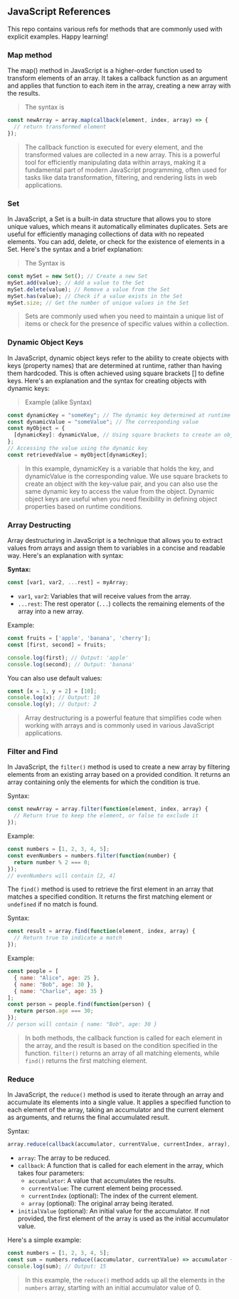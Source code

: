 ## JavaScript References

This repo contains various refs for methods that are commonly used with explicit examples. Happy learning! 

### Map method
The map() method in JavaScript is a higher-order function used to transform elements of an array. 
It takes a callback function as an argument and applies that function to each item in the array, creating a new array with the results.

> The syntax is
```javascript
const newArray = array.map(callback(element, index, array) => {
  // return transformed element
});
```
> The callback function is executed for every element, and the transformed values are collected in a new array.
  This is a powerful tool for efficiently manipulating data within arrays, making it a fundamental part of modern JavaScript programming, 
  often used for tasks like data transformation, filtering, and rendering lists in web applications.


### Set
In JavaScript, a Set is a built-in data structure that allows you to store unique values, which means it automatically eliminates duplicates. Sets are useful for efficiently managing collections of data with no repeated elements. You can add, delete, or check for the existence of elements in a Set. Here's the syntax and a brief explanation:

>The Syntax is
```javascript
const mySet = new Set(); // Create a new Set
mySet.add(value); // Add a value to the Set
mySet.delete(value); // Remove a value from the Set
mySet.has(value); // Check if a value exists in the Set
mySet.size; // Get the number of unique values in the Set
```
> Sets are commonly used when you need to maintain a unique list of items or check for the presence of specific values within a collection.


### Dynamic Object Keys
In JavaScript, dynamic object keys refer to the ability to create objects with keys (property names) that are determined at runtime, rather than having them hardcoded. This is often achieved using square brackets [] to define keys. Here's an explanation and the syntax for creating objects with dynamic keys:

> Example (alike Syntax)
```javascript
const dynamicKey = "someKey"; // The dynamic key determined at runtime
const dynamicValue = "someValue"; // The corresponding value
const myObject = {
  [dynamicKey]: dynamicValue, // Using square brackets to create an object with dynamic keys
};
// Accessing the value using the dynamic key
const retrievedValue = myObject[dynamicKey];
```
> In this example, dynamicKey is a variable that holds the key, and dynamicValue is the corresponding value. We use square brackets to create an object with the key-value pair, and you can also use the same dynamic key to access the value from the object. Dynamic object keys are useful when you need flexibility in defining object properties based on runtime conditions.


### Array Destructing
Array destructuring in JavaScript is a technique that allows you to extract values from arrays and assign them to variables in a concise and readable way. Here's an explanation with syntax:

**Syntax:**
```javascript
const [var1, var2, ...rest] = myArray;
```

- `var1`, `var2`: Variables that will receive values from the array.
- `...rest`: The rest operator (`...`) collects the remaining elements of the array into a new array.

Example:
```javascript
const fruits = ['apple', 'banana', 'cherry'];
const [first, second] = fruits;

console.log(first); // Output: 'apple'
console.log(second); // Output: 'banana'
```

You can also use default values:
```javascript
const [x = 1, y = 2] = [10];
console.log(x); // Output: 10
console.log(y); // Output: 2
```

> Array destructuring is a powerful feature that simplifies code when working with arrays and is commonly used in various JavaScript applications.


### Filter and Find 
In JavaScript, the `filter()` method is used to create a new array by filtering elements from an existing array based on a provided condition. It returns an array containing only the elements for which the condition is true.

Syntax:
```javascript
const newArray = array.filter(function(element, index, array) {
  // Return true to keep the element, or false to exclude it
});
```

Example:
```javascript
const numbers = [1, 2, 3, 4, 5];
const evenNumbers = numbers.filter(function(number) {
  return number % 2 === 0;
});
// evenNumbers will contain [2, 4]
```

The `find()` method is used to retrieve the first element in an array that matches a specified condition. It returns the first matching element or `undefined` if no match is found.

Syntax:
```javascript
const result = array.find(function(element, index, array) {
  // Return true to indicate a match
});
```

Example:
```javascript
const people = [
  { name: "Alice", age: 25 },
  { name: "Bob", age: 30 },
  { name: "Charlie", age: 35 }
];
const person = people.find(function(person) {
  return person.age === 30;
});
// person will contain { name: "Bob", age: 30 }
```

> In both methods, the callback function is called for each element in the array, and the result is based on the condition specified in the function. `filter()` returns an array of all matching elements, while `find()` returns the first matching element.

### Reduce
In JavaScript, the `reduce()` method is used to iterate through an array and accumulate its elements into a single value. It applies a specified function to each element of the array, taking an accumulator and the current element as arguments, and returns the final accumulated result. 

Syntax:
```javascript
array.reduce(callback(accumulator, currentValue, currentIndex, array), initialValue);
```

- `array`: The array to be reduced.
- `callback`: A function that is called for each element in the array, which takes four parameters:
  - `accumulator`: A value that accumulates the results.
  - `currentValue`: The current element being processed.
  - `currentIndex` (optional): The index of the current element.
  - `array` (optional): The original array being iterated.
- `initialValue` (optional): An initial value for the accumulator. If not provided, the first element of the array is used as the initial accumulator value.

Here's a simple example:
```javascript
const numbers = [1, 2, 3, 4, 5];
const sum = numbers.reduce((accumulator, currentValue) => accumulator + currentValue, 0);
console.log(sum); // Output: 15
```

> In this example, the `reduce()` method adds up all the elements in the `numbers` array, starting with an initial accumulator value of 0.


